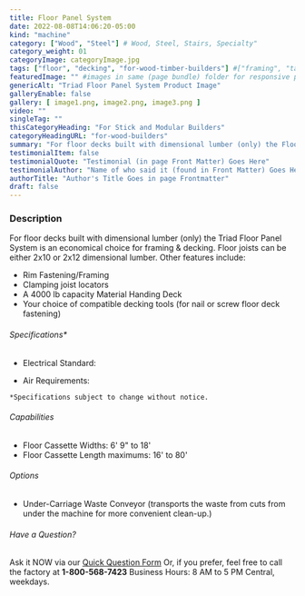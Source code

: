 ```yaml
---
title: Floor Panel System
date: 2022-08-08T14:06:20-05:00
kind: "machine"
category: ["Wood", "Steel"] # Wood, Steel, Stairs, Specialty"
category_weight: 01
categoryImage: categoryImage.jpg
tags: ["floor", "decking", "for-wood-timber-builders"] #["framing", "table", "mobile", "stick-builder" "shed-builder"]
featuredImage: "" #images in same (page bundle) folder for responsive processing
genericAlt: "Triad Floor Panel System Product Image"
galleryEnable: false
gallery: [ image1.png, image2.png, image3.png ]
video: ""
singleTag: ""
thisCategoryHeading: "For Stick and Modular Builders"
categoryHeadingURL: "for-wood-builders"
summary: "For floor decks built with dimensional lumber (only) the Floor Panel System is an economical choice for framing & decking."
testimonialItem: false
testimonialQuote: "Testimonial (in page Front Matter) Goes Here"
testimonialAuthor: "Name of who said it (found in Front Matter) Goes Here"
authorTitle: "Author's Title Goes in page Frontmatter"
draft: false
---
```


### Description

For floor decks built with dimensional lumber (only) the Triad Floor Panel System is an economical choice for framing & decking. Floor joists can be either 2x10 or 2x12 dimensional lumber. Other features include:

* Rim Fastening/Framing
* Clamping joist locators
* A 4000 lb capacity Material Handing Deck
* Your choice of compatible decking tools (for nail or screw floor deck fastening)

###### Specifications*

- Electrical Standard: 

- Air Requirements:

`*Specifications subject to change without notice.`

###### Capabilities

* Floor Cassette Widths: 6' 9" to 18'
* Floor Cassette Length maximums: 16' to 80'

###### Options

- Under-Carriage Waste Conveyor (transports the waste from cuts from under the machine for more convenient clean-up.)

###### Have a Question?

Ask it NOW via our [Quick Question Form](#qq)
Or, if you prefer, feel free to call the factory at **1-800-568-7423** Business Hours: 8 AM to 5 PM Central, weekdays.
